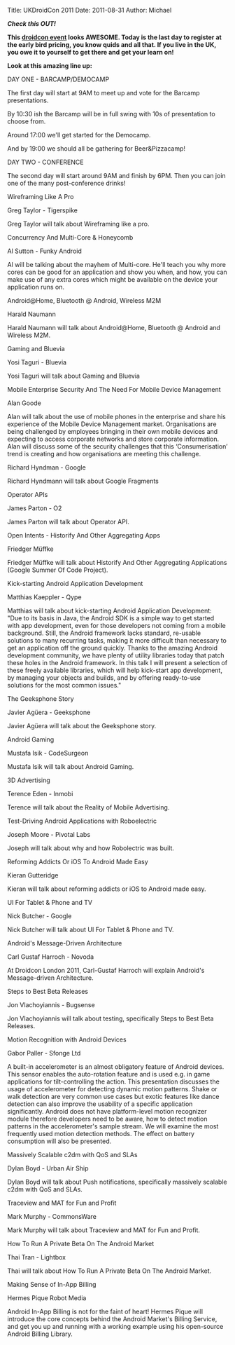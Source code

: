 Title: UKDroidCon 2011
Date: 2011-08-31
Author: Michael


***Check this OUT!***

<strong>This [droidcon event][] looks AWESOME. Today is the last day to
register at the early bird pricing, you know quids and all that. If you
live in the UK, you owe it to yourself to get there and get your learn
on!

Look at this amazing line up:</strong>

DAY ONE - BARCAMP/DEMOCAMP

The first day will start at 9AM to meet up and vote for the Barcamp
presentations.

By 10:30 ish the Barcamp will be in full swing with 10s of presentation
to choose from.

Around 17:00 we'll get started for the Democamp.

And by 19:00 we should all be gathering for Beer&Pizzacamp!

DAY TWO - CONFERENCE

The second day will start around 9AM and finish by 6PM. Then you can
join one of the many post-conference drinks!

Wireframing Like A Pro

Greg Taylor - Tigerspike

Greg Taylor will talk about Wireframing like a pro.

Concurrency And Multi-Core & Honeycomb

Al Sutton - Funky Android

Al will be talking about the mayhem of Multi-core. He'll teach you why
more cores can be good for an application and show you when, and how,
you can make use of any extra cores which might be available on the
device your application runs on.

Android@Home, Bluetooth @ Android, Wireless M2M

Harald Naumann

Harald Naumann will talk about Android@Home, Bluetooth @ Android and
Wireless M2M.

Gaming and Bluevia

Yosi Taguri - Bluevia

Yosi Taguri will talk about Gaming and Bluevia

Mobile Enterprise Security And The Need For Mobile Device Management

Alan Goode

Alan will talk about the use of mobile phones in the enterprise and
share his experience of the Mobile Device Management market.
Organisations are being challenged by employees bringing in their own
mobile devices and expecting to access corporate networks and store
corporate information. Alan will discuss some of the security challenges
that this ‘Consumerisation’ trend is creating and how organisations are
meeting this challenge.

Richard Hyndman - Google

Richard Hyndmann will talk about Google Fragments

Operator APIs

James Parton - O2

James Parton will talk about Operator API.

Open Intents - Historify And Other Aggregating Apps

Friedger Müffke

Friedger Müffke will talk about Historify And Other Aggregating
Applications (Google Summer Of Code Project).

Kick-starting Android Application Development

Matthias Kaeppler - Qype

Matthias will talk about kick-starting Android Application Development:
"Due to its basis in Java, the Android SDK is a simple way to get
started with app development, even for those developers not coming from
a mobile background. Still, the Android framework lacks standard,
re-usable solutions to many recurring tasks, making it more difficult
than necessary to get an application off the ground quickly. Thanks to
the amazing Android development community, we have plenty of utility
libraries today that patch these holes in the Android framework. In this
talk I will present a selection of these freely available libraries,
which will help kick-start app development, by managing your objects and
builds, and by offering ready-to-use solutions for the most common
issues."

The Geeksphone Story

Javier Agüera - Geeksphone

Javier Agüera will talk about the Geeksphone story.

Android Gaming

Mustafa Isik - CodeSurgeon

Mustafa Isik will talk about Android Gaming.

3D Advertising

Terence Eden - Inmobi

Terence will talk about the Reality of Mobile Advertising.

Test-Driving Android Applications with Roboelectric

Joseph Moore - Pivotal Labs

Joseph will talk about why and how Robolectric was built.

Reforming Addicts Or iOS To Android Made Easy

Kieran Gutteridge

Kieran will talk about reforming addicts or iOS to Android made easy.

UI For Tablet & Phone and TV

Nick Butcher - Google

Nick Butcher will talk about UI For Tablet & Phone and TV.

Android's Message-Driven Architecture

Carl Gustaf Harroch - Novoda

At Droidcon London 2011, Carl-Gustaf Harroch will explain Android's
Message-driven Architecture.

Steps to Best Beta Releases

Jon Vlachoyiannis - Bugsense

Jon Vlachoyiannis will talk about testing, specifically Steps to Best
Beta Releases.

Motion Recognition with Android Devices

Gabor Paller - Sfonge Ltd

A built-in accelerometer is an almost obligatory feature of Android
devices. This sensor enables the auto-rotation feature and is used e.g.
in game applications for tilt-controlling the action. This presentation
discusses the usage of accelerometer for detecting dynamic motion
patterns. Shake or walk detection are very common use cases but exotic
features like dance detection can also improve the usability of a
specific application significantly. Android does not have platform-level
motion recognizer module therefore developers need to be aware, how to
detect motion patterns in the accelerometer's sample stream. We will
examine the most frequently used motion detection methods. The effect on
battery consumption will also be presented.

Massively Scalable c2dm with QoS and SLAs

Dylan Boyd - Urban Air Ship

Dylan Boyd will talk about Push notifications, specifically massively
scalable c2dm with QoS and SLAs.

Traceview and MAT for Fun and Profit

Mark Murphy - CommonsWare

Mark Murphy will talk about Traceview and MAT for Fun and Profit.

How To Run A Private Beta On The Android Market

Thai Tran - Lightbox

Thai will talk about How To Run A Private Beta On The Android Market.

Making Sense of In-App Billing

Hermes Pique Robot Media

Android In-App Billing is not for the faint of heart! Hermes Pique will
introduce the core concepts behind the Android Market's Billing Service,
and get you up and running with a working example using his open-source
Android Billing Library.

  [droidcon event]: http://uk.droidcon.com/
